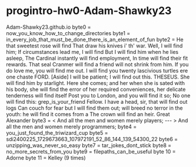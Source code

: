 # progintro-hw0-Adam-Shawky23
Adam-Shawky23.github.io
byte0 = now_you_know_how_to_change_directories
byte1 = in_every_job_that_must_be_done_there_is_an_element_of_fun
byte2 =   He that sweetest rose will find
    That draw his knives i' th' war. Well, I will find him;
    If circumstances lead me, I will find
    But I will find him when he lies asleep,
    The Cardinal instantly will find employment,
    In time will find their fit rewards. That seal
    Cranmer will find a friend will not shrink from him.
    If you do love me, you will find me out.
    I will find you twenty lascivious turtles ere one chaste
  FORD.  [Aside]  I will be patient; I will find out this.
  THESEUS. She will find him by starlight. Here she comes; and her
    when she is sated with his body, she will find the error of her
    required conveniences, her delicate tenderness will find itself
    Post you to London, and you will find it so;
No one will find this: grep_is_your_friend
  Fellow. I have a head, sir, that will find out logs
    Can couch for fear but I will find them out;
    will breed no terror in the youth: he will find it comes from a
    The crown will find an heir. Great Alexander
byte3 = <     And all the men and women merely players;
        ---
        >     And all the men and women merely programmers;
byte4 =  you_just_found_the_triwizard_cup
byte5 = sdi2400225_1729673663_107972191_52_86_144_139_54300_22
byte6 = unzipping_was_never_so_easy
byte7 = tar_jokes_dont_stick
byte8 = no_more_secrets_from_you
byte9 = filepaths_can_be_useful
byte 10 = Adorne
byte 11 = Kelley (9 times)


